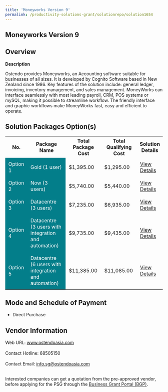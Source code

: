 ```yaml
---
title: 'Moneyworks Version 9'
permalink: /productivity-solutions-grant/solutionrepo/solution1654
---
```


## Moneyworks Version 9

## Overview

**Description**

Ostendo provides Moneyworks, an Accounting software suitable for businesses of all sizes. It is developed by Cognito Software based in New Zealand since 1986. Key features of the solution include: general ledger, invoicing, inventory management, and sales management. MoneyWorks can interface seamlessly with most leading payroll, CRM, POS systems or mySQL, making it possible to streamline workflow. The friendly interface and graphic workflows make MoneyWorks fast, easy and efficient to operate.

## Solution Packages Option(s)

<table>
<tr>
<th><b>No.</b></th>
<th><b>Package Name</b></th>
<th><b>Total Package Cost</b></th>
<th><b>Total Qualifying Cost</b></th>
<th><b>Solution Details</b></th>
</tr>
<tr>
<td style='padding: 10px; background-color: #037E8A; color: #FFFFFF;'>Option 1</td>
<td style='padding: 10px; background-color: #037E8A; color: #FFFFFF;'>Gold (1 user)</td>
<td style='padding: 10px;'>$1,395.00</td>
<td style='padding: 10px;'>$1,295.00</td>
<td style='padding: 10px;'><a href='/images/psg/Ostendo_Moneyworks_Desensitised_Annex_3_Part1.pdf' target='_blank'>View Details</a></td>
</tr>
<tr>
<td style='padding: 10px; background-color: #037E8A; color: #FFFFFF;'>Option 2</td>
<td style='padding: 10px; background-color: #037E8A; color: #FFFFFF;'>Now (3 users)</td>
<td style='padding: 10px;'>$5,740.00</td>
<td style='padding: 10px;'>$5,440.00</td>
<td style='padding: 10px;'><a href='/images/psg/Ostendo_Moneyworks_Desensitised_Annex_3_Part2.pdf' target='_blank'>View Details</a></td>
</tr>
<tr>
<td style='padding: 10px; background-color: #037E8A; color: #FFFFFF;'>Option 3</td>
<td style='padding: 10px; background-color: #037E8A; color: #FFFFFF;'>Datacentre (3 users)</td>
<td style='padding: 10px;'>$7,235.00</td>
<td style='padding: 10px;'>$6,935.00</td>
<td style='padding: 10px;'><a href='/images/psg/Ostendo_Moneyworks_Desensitised_Annex_3_Part3.pdf' target='_blank'>View Details</a></td>
</tr>
<tr>
<td style='padding: 10px; background-color: #037E8A; color: #FFFFFF;'>Option 4</td>
<td style='padding: 10px; background-color: #037E8A; color: #FFFFFF;'>Datacentre (3 users with integration and automation)</td>
<td style='padding: 10px;'>$9,735.00</td>
<td style='padding: 10px;'>$9,435.00</td>
<td style='padding: 10px;'><a href='/images/psg/Ostendo_Moneyworks_Desensitised_Annex_3_Part4.pdf' target='_blank'>View Details</a></td>
</tr>
<tr>
<td style='padding: 10px; background-color: #037E8A; color: #FFFFFF;'>Option 5</td>
<td style='padding: 10px; background-color: #037E8A; color: #FFFFFF;'>Datacentre (6 users with integration and automation)</td>
<td style='padding: 10px;'>$11,385.00</td>
<td style='padding: 10px;'>$11,085.00</td>
<td style='padding: 10px;'><a href='/images/psg/Ostendo_Moneyworks_Desensitised_Annex_3_Part5.pdf' target='_blank'>View Details</a></td>
</tr>
</table>

## Mode and Schedule of Payment

 - Direct Purchase

## Vendor Information

 Web URL: www.ostendoasia.com <br><br>Contact Hotline: 68505150 <br><br>Contact Email: info.sg@ostendoasia.com <br><br>

Interested companies can get a quotation from the pre-approved vendor, before applying for the PSG through the <a href='https://www.businessgrants.gov.sg/' target='_blank' rel='noopener'>Business Grant Portal (BGP)</a>.

<script src="/jquery/resize-tables.js"></script>

